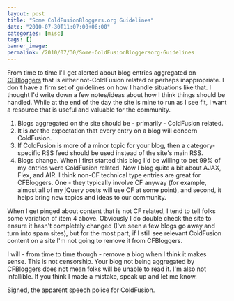 ```yaml
---
layout: post
title: "Some ColdFusionBloggers.org Guidelines"
date: "2010-07-30T11:07:00+06:00"
categories: [misc]
tags: []
banner_image: 
permalink: /2010/07/30/Some-ColdFusionBloggersorg-Guidelines
---
```


From time to time I'll get alerted about blog entries aggregated on <a href="http://www.coldfusionbloggers.org">CFBloggers</a> that is either not-ColdFusion related or perhaps inappropriate. I don't have a firm set of guidelines on how I handle situations like that. I thought I'd write down a few notes/ideas about how I think things should be handled. While at the end of the day the site is mine to run as I see fit, I want a resource that is useful and valuable for the community. 

<ol>
<li>Blogs aggregated on the site should be - primarily - ColdFusion related.
<li>It is <i>not</i> the expectation that every entry on a blog will concern ColdFusion.
<li>If ColdFusion is more of a minor topic for your blog, then a category-specific RSS feed should be used instead of the site's main RSS.
<li>Blogs change. When I first started this blog I'd be willing to bet 99% of my entries were ColdFusion related. Now I blog quite a bit about AJAX, Flex, and AIR. I think non-CF technical type entries are great for CFBloggers. One - they typically involve CF anyway (for example, almost all of my jQuery posts will use CF at some point), and second, it helps bring new topics and ideas to our community. 
</ol>

When I get pinged about content that is not CF related, I tend to tell folks some variation of item 4 above. Obviously I do double check the site to ensure it hasn't completely changed (I've seen a few blogs go away and turn into spam sites), but for the most part, if I still see relevant ColdFusion content on a site I'm not going to remove it from CFBloggers. 

I will - from time to time though - remove a blog when I think it makes sense. This is not censorship. Your blog not being aggregated by CFBloggers does not mean folks will be unable to read it. I'm also not infallible. If you think I made a mistake, speak up and let me know.

Signed, the apparent speech police for ColdFusion.